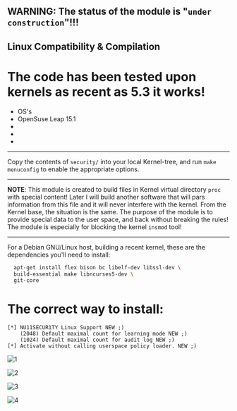 ## WARNING: The status of the module is "`under construction`"!!!

## Linux Compatibility & Compilation

# The code has been tested upon kernels as recent as 5.3 it works!
- OS's 
- OpenSuse Leap 15.1
-
-
-



-----------------------------------------------------------------------------------------------------

Copy the contents of `security/` into your local Kernel-tree, and run `make menuconfig` to enable the appropriate options.

------------------------------------------------------------------------------------------------------

**NOTE**: This module is created to build files in Kernel virtual directory `proc` with special content! Later I will build another software that will pars information from this file and it will never interfere with the kernel. From the Kernel base, the situation is the same. The purpose of the module is to provide special data to the user space, and back without breaking the rules! The module is especially for blocking the kernel `insmod` tool!
          
 -------------------------------------------------------------------------------------------------------


For a Debian GNU/Linux host, building a recent kernel, these are the dependencies you'll need to install:

```bash
  apt-get install flex bison bc libelf-dev libssl-dev \
  build-essential make libncurses5-dev \
  git-core
```
# The correct way to install:
```
[*] NU11SECUR1TY Linux Support NEW ;)
    (2048) Default maximal count for learning mode NEW ;)
    (1024) Default maximal count for audit log NEW ;)
[*] Activate without calling userspace policy loader. NEW ;)
```
![1](https://github.com/nu11secur1ty/Linux_hardening_and_security/blob/master/Kernel-sec-modules_by_nu11secur1ty/Modules/LSM/nu11secur1ty-sec/wall/Screenshot%20from%202019-10-09%2013-39-37.png)

![2](https://github.com/nu11secur1ty/Linux_hardening_and_security/blob/master/Kernel-sec-modules_by_nu11secur1ty/Modules/LSM/nu11secur1ty-sec/wall/Screenshot%20from%202019-10-09%2013-39-47.png)

![3](https://github.com/nu11secur1ty/Linux_hardening_and_security/blob/master/Kernel-sec-modules_by_nu11secur1ty/Modules/LSM/nu11secur1ty-sec/wall/Screenshot%20from%202019-10-09%2013-39-51.png)

![4](https://github.com/nu11secur1ty/Linux_hardening_and_security/blob/master/Kernel-sec-modules_by_nu11secur1ty/Modules/LSM/nu11secur1ty-sec/wall/Screenshot%20from%202019-10-09%2015-12-51.png)
